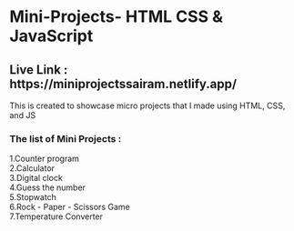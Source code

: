 # Mini-Projects- HTML CSS & JavaScript

<h2> Live Link : https://miniprojectssairam.netlify.app/ </h2>
This is created to showcase  micro projects that I made using HTML, CSS, and JS
<h3>The list of Mini Projects :</h3>
<p>
1.Counter program <br>
2.Calculator <br>
3.Digital clock <br>
4.Guess the number <br>
5.Stopwatch <br>
6.Rock - Paper - Scissors Game <br>
7.Temperature Converter <br>  </p>

